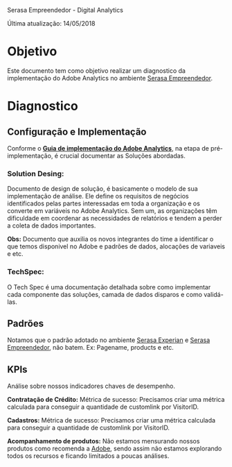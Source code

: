 Serasa Empreendedor - Digital Analytics

Última atualização: 14/05/2018

# Objetivo

Este documento tem como objetivo realizar um diagnostico da implementação do Adobe Analytics no ambiente [Serasa Empreendedor](https://www.serasaempreendedor.com.br/).

# Diagnostico

## Configuração e Implementação

Conforme o [**Guia de implementação do Adobe Analytics**](https://helpx.adobe.com/analytics/kb/analytics-standard-implementation-guide.html), na etapa de pré-implementação, é crucial documentar as Soluções abordadas.

### Solution Desing: 
Documento de design de solução, é basicamente o modelo de sua implementação de análise. Ele define os requisitos de negócios identificados pelas partes interessadas em toda a organização e os converte em variáveis no Adobe Analytics. Sem um, as organizações têm dificuldade em coordenar as necessidades de relatórios e tendem a perder a coleta de dados importantes.

**Obs:** Documento que auxilia os novos integrantes do time a identificar o que temos disponivel no Adobe e padrões de dados, alocações de variaveis e etc.

### TechSpec: 
O Tech Spec é uma documentação detalhada sobre como implementar cada componente das soluções, camada de dados disparos e como validá-las.

## Padrões

Notamos que o padrão adotado no ambiente [Serasa Experian](https://www.serasaexperian.com.br/) e [Serasa Empreendedor](https://www.serasaempreendedor.com.br/), não batem. Ex: Pagename, products e etc.

## KPIs
Análise sobre nossos indicadores chaves de desempenho.

**Contratação de Crédito:** Métrica de sucesso: Precisamos criar uma métrica calculada para conseguir a quantidade de customlink por VisitorID.

**Cadastros:** Métrica de sucesso: Precisamos criar uma métrica calculada para conseguir a quantidade de customlink por VisitorID.


**Acompanhamento de produtos:** Não estamos mensurando nossos produtos como recomenda a [Adobe](https://marketing.adobe.com/resources/help/pt_BR/sc/implement/products.html), sendo assim não estamos explorando todos os recursos e ficando limitados a poucas análises.











